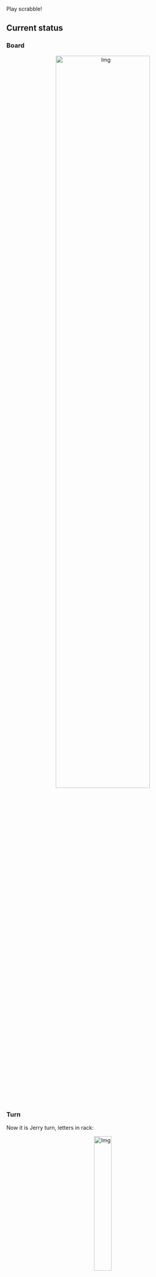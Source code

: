 
Play scrabble!
## Current status
### Board
<p align="center">
<img src="https://raw.githubusercontent.com/radosz99/radosz99/main/board.png" width=70% alt="Img"/>
    </p>
    
### Turn
Now it is Jerry turn, letters in rack:
<p align="center">
<img src="https://raw.githubusercontent.com/radosz99/radosz99/main/rack.png" width=30% alt="Img"/>
</p>

### Game score
| Id | Player name | Points |
  | - | - | - |  
|0 | Tom | 50
|1 | Jerry | 34
## Make the move
Make the move and insert the letters by creating an [issue](https://github.com/radosz99/radosz99/issues/new?title=scrabble%7Cmove%7C7%3AA%3ARIDE&body=Just+push+%27Submit+new+issue%27+or+update+with+your+move.) according to the rules or...

## Possibly best moves  
Are you sure? :smiling_imp: :smiling_imp: :smiling_imp:
<details>
  <summary>Spoiler warning!</summary>
  
  | Id | Move | Issue link | Points |
  | - | - | - | - |  
|1| F:5:qis | [scrabble&#124;move&#124;F:5:qis](https://github.com/radosz99/radosz99/issues/new?title=scrabble%7Cmove%7CF%3A5%3Aqis&body=Just+push+%27Submit+new+issue%27+or+update+with+your+move.) | 32 
|2| 4:B:qindar | [scrabble&#124;move&#124;4:B:qindar](https://github.com/radosz99/radosz99/issues/new?title=scrabble%7Cmove%7C4%3AB%3Aqindar&body=Just+push+%27Submit+new+issue%27+or+update+with+your+move.) | 32 
|3| 5:B:qat | [scrabble&#124;move&#124;5:B:qat](https://github.com/radosz99/radosz99/issues/new?title=scrabble%7Cmove%7C5%3AB%3Aqat&body=Just+push+%27Submit+new+issue%27+or+update+with+your+move.) | 32 
|4| I:5:qindar | [scrabble&#124;move&#124;I:5:qindar](https://github.com/radosz99/radosz99/issues/new?title=scrabble%7Cmove%7CI%3A5%3Aqindar&body=Just+push+%27Submit+new+issue%27+or+update+with+your+move.) | 19 
|5| F:3:qadis | [scrabble&#124;move&#124;F:3:qadis](https://github.com/radosz99/radosz99/issues/new?title=scrabble%7Cmove%7CF%3A3%3Aqadis&body=Just+push+%27Submit+new+issue%27+or+update+with+your+move.) | 19 
|6| B:9:karri | [scrabble&#124;move&#124;B:9:karri](https://github.com/radosz99/radosz99/issues/new?title=scrabble%7Cmove%7CB%3A9%3Akarri&body=Just+push+%27Submit+new+issue%27+or+update+with+your+move.) | 18 
|7| F:3:qaids | [scrabble&#124;move&#124;F:3:qaids](https://github.com/radosz99/radosz99/issues/new?title=scrabble%7Cmove%7CF%3A3%3Aqaids&body=Just+push+%27Submit+new+issue%27+or+update+with+your+move.) | 17 
|8| 3:C:qaid | [scrabble&#124;move&#124;3:C:qaid](https://github.com/radosz99/radosz99/issues/new?title=scrabble%7Cmove%7C3%3AC%3Aqaid&body=Just+push+%27Submit+new+issue%27+or+update+with+your+move.) | 14 
|9| 3:C:qadi | [scrabble&#124;move&#124;3:C:qadi](https://github.com/radosz99/radosz99/issues/new?title=scrabble%7Cmove%7C3%3AC%3Aqadi&body=Just+push+%27Submit+new+issue%27+or+update+with+your+move.) | 14 
|10| G:5:qat | [scrabble&#124;move&#124;G:5:qat](https://github.com/radosz99/radosz99/issues/new?title=scrabble%7Cmove%7CG%3A5%3Aqat&body=Just+push+%27Submit+new+issue%27+or+update+with+your+move.) | 13 
</details>
    
## Latest moves

| Id | Type | Move / Letters to replace | Created words / New letters | Date | Points | Player | Who |
| - | - | - | - | - | - | - | - |
|2| INSERT | 9:B:kex | ['KEX'] | 11/25/2022, 11:23:52 | 24 | Tom | [radosz99](github.com/radosz99) |
|1| INSERT | D:3:antefix | ['ANTEFIX'] | 11/25/2022, 11:22:28 | 34 | Jerry | [radosz99](github.com/radosz99) |
|0| INSERT | 7:D:fasten | ['FASTEN'] | 11/25/2022, 11:21:33 | 26 | Tom | [radosz99](github.com/radosz99) |